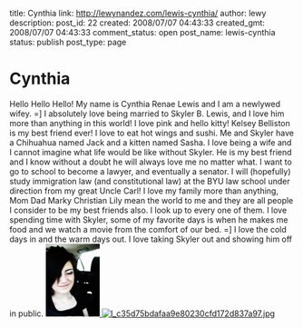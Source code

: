 title: Cynthia
link: http://lewynandez.com/lewis-cynthia/
author: lewy
description: 
post_id: 22
created: 2008/07/07 04:43:33
created_gmt: 2008/07/07 04:43:33
comment_status: open
post_name: lewis-cynthia
status: publish
post_type: page

# Cynthia

Hello Hello Hello! My name is Cynthia Renae Lewis and I am a newlywed wifey. =] I absolutely love being married to Skyler B. Lewis, and I love him more than anything in this world! I love pink and hello kitty! Kelsey Belliston is my best friend ever! I love to eat hot wings and sushi. Me and Skyler have a Chihuahua named Jack and a kitten named Sasha. I love being a wife and I cannot imagine what life would be like without Skyler. He is my best friend and I know without a doubt he will always love me no matter what. I want to go to school to become a lawyer, and eventually a senator. I will (hopefully) study immigration law (and constitutional law) at the BYU law school under direction from my great Uncle Carl! I love my family more than anything, Mom Dad Marky Christian Lily mean the world to me and they are all people I consider to be my best friends also. I look up to every one of them. I love spending time with Skyler, some of my favorite days is when he makes me food and we watch a movie from the comfort of our bed. =] I love the cold days in and the warm days out. I love taking Skyler out and showing him off in public. [ ![l_20fa7eba7958d7b93b384b4577bca80c.jpg](/wp-content/uploads/2008/09/l_20fa7eba7958d7b93b384b4577bca80c.thumbnail.jpg)](http://lewynandez.com/wp-admin/upload.php?style=inline&tab=browse-all&post_id=22&_wpnonce=c08c9a69c6&ID=41&action=view&paged)[ ![l_c35d75bdafaa9e80230cfd172d837a97.jpg](http://lewynandez.com/wp-content/uploads/2008/09/l_c35d75bdafaa9e80230cfd172d837a97.thumbnail.jpg)](http://lewynandez.com/wp-admin/upload.php?style=inline&tab=browse-all&post_id=22&_wpnonce=c08c9a69c6&ID=40&action=view&paged)